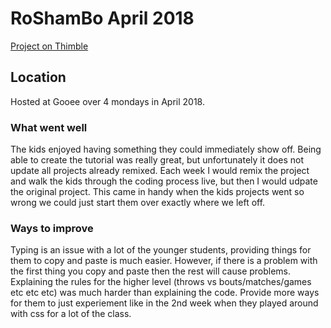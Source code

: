 # RoShamBo April 2018

[Project on Thimble](https://thimble.mozilla.org/en-US/user/suncoastkids/1597879/)

## Location

Hosted at Gooee over 4 mondays in April 2018.

### What went well

The kids enjoyed having something they could immediately show off.
Being able to create the tutorial was really great, but unfortunately it does not update all projects already remixed.
Each week I would remix the project and walk the kids through the coding process live, but then I would udpate the original project.  This came in handy when the kids projects went so wrong we could just start them over exactly where we left off.

### Ways to improve

Typing is an issue with a lot of the younger students, providing things for them to copy and paste is much easier.  However, if there is a problem with the first thing you copy and paste then the rest will cause problems.
Explaining the rules for the higher level (throws vs bouts/matches/games etc etc etc) was much harder than explaining the code.
Provide more ways for them to just experiement like in the 2nd week when they played around with css for a lot of the class.
